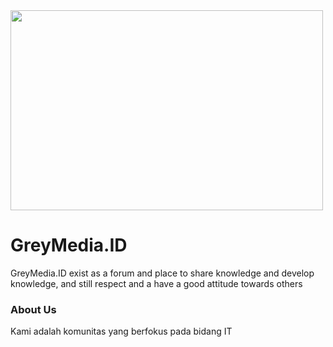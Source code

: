<img src="https://raw.githubusercontent.com/abhisheknaiidu/abhisheknaiidu/master/code.gif" width="500" height="320"/>

# GreyMedia.ID
GreyMedia.ID exist as a forum and place to share knowledge and develop knowledge, and still respect and a have a good attitude towards others

### About Us
Kami adalah komunitas yang berfokus pada bidang IT
<!--
**GreyMediaID/GreyMediaID** is a ✨ _special_ ✨ repository because its `README.md` (this file) appears on your GitHub profile.

Here are some ideas to get you started:

- 🔭 I’m currently working on ...
- 🌱 I’m currently learning ...
- 👯 I’m looking to collaborate on ...
- 🤔 I’m looking for help with ...
- 💬 Ask me about ...
- 📫 How to reach me: ...
- 😄 Pronouns: ...
- ⚡ Fun fact: ...
-->
